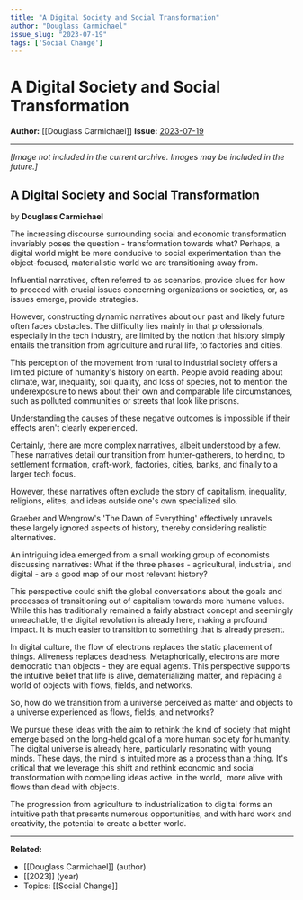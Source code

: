 ```yaml
---
title: "A Digital Society and Social Transformation"
author: "Douglass Carmichael"
issue_slug: "2023-07-19"
tags: ['Social Change']
---
```


# A Digital Society and Social Transformation

**Author:** [[Douglass Carmichael]]
**Issue:** [2023-07-19](https://plex.collectivesensecommons.org/2023-07-19/)

---

*[Image not included in the current archive. Images may be included in the future.]*

## A Digital Society and Social Transformation
by **Douglass Carmichael**

The increasing discourse surrounding social and economic transformation invariably poses the question - transformation towards what? Perhaps, a digital world might be more conducive to social experimentation than the object-focused, materialistic world we are transitioning away from.

Influential narratives, often referred to as scenarios, provide clues for how to proceed with crucial issues concerning organizations or societies, or, as issues emerge, provide strategies. 

However, constructing dynamic narratives about our past and likely future often faces obstacles. The difficulty lies mainly in that professionals, especially in the tech industry, are limited by the notion that history simply entails the transition from agriculture and rural life, to factories and cities.

This perception of the movement from rural to industrial society offers a limited picture of humanity's history on earth. People avoid reading about climate, war, inequality, soil quality, and loss of species, not to mention the underexposure to news about their own and comparable life circumstances, such as polluted communities or streets that look like prisons.

Understanding the causes of these negative outcomes is impossible if their effects aren't clearly experienced.

Certainly, there are more complex narratives, albeit understood by a few. These narratives detail our transition from hunter-gatherers, to herding, to settlement formation, craft-work, factories, cities, banks, and finally to a larger tech focus.

However, these narratives often exclude the story of capitalism, inequality, religions, elites, and ideas outside one's own specialized silo.

Graeber and Wengrow's 'The Dawn of Everything' effectively unravels these largely ignored aspects of history, thereby considering realistic alternatives.

An intriguing idea emerged from a small working group of economists discussing narratives: What if the three phases - agricultural, industrial, and digital - are a good map of our most relevant history?

This perspective could shift the global conversations about the goals and processes of transitioning out of capitalism towards more humane values. While this has traditionally remained a fairly abstract concept and seemingly unreachable, the digital revolution is already here, making a profound impact. It is much easier to transition to something that is already present.

In digital culture, the flow of electrons replaces the static placement of things. Aliveness replaces deadness. Metaphorically, electrons are more democratic than objects - they are equal agents. This perspective supports the intuitive belief that life is alive, dematerializing matter, and replacing a world of objects with flows, fields, and networks.

So, how do we transition from a universe perceived as matter and objects to a universe experienced as flows, fields, and networks?

We pursue these ideas with the aim to rethink the kind of society that might emerge based on the long-held goal of a more human society for humanity. The digital universe is already here, particularly resonating with young minds. These days, the mind is intuited more as a process than a thing. It's critical that we leverage this shift and rethink economic and social transformation with compelling ideas active  in the world,  more alive with flows than dead with objects.

The progression from agriculture to industrialization to digital forms an intuitive path that presents numerous opportunities, and with hard work and creativity, the potential to create a better world.

---

**Related:**
- [[Douglass Carmichael]] (author)
- [[2023]] (year)
- Topics: [[Social Change]]

